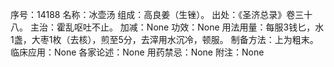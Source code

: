 序号：14188
名称：冰壶汤
组成：高良姜（生锉）。
出处：《圣济总录》卷三十八。
主治：霍乱呕吐不止。
加减：None
功效：None
用法用量：每服3钱匕，水1盏，大枣1枚（去核），煎至5分，去滓用水沉冷，顿服。
制备方法：上为粗末。
临床应用：None
各家论述：None
用药禁忌：None
附注：None
